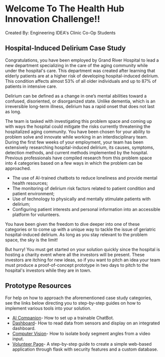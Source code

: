 # Welcome To The Health Hub Innovation Challenge!!
Created By: Engineering IDEA's Clinic Co-Op Students

## Hospital-Induced Delirium Case Study
Congratulations, you have been employed by Grand River Hospital to lead a new department specializing in the care of the aging community while under the hospital's care. This department was created after learning that elderly patients are at a higher risk of developing hospital-induced delirium. This condition affects almost 53% of all older individuals and up to 87% of patients in intensive care. 

Delirium can be defined as a change in one’s mental abilities toward a confused, disoriented, or disorganized state. Unlike dementia, which is an irreversible long-term illness, delirium has a rapid onset that does not last as long.

The team is tasked with investigating this problem space and coming up with ways the hospital could mitigate the risks currently threatening the hospitalized aging community. You have been chosen for your ability to problem solve and innovate while working in an interdisciplinary team. During the first few weeks of your employment, your team has been extensively researching hospital-induced delirium, its causes, symptoms, detection methods, and current methods implemented by the hospital. Previous professionals have compiled research from this problem space into 4 categories based on a few ways in which the problem can be approached.
* The use of AI-trained chatbots to reduce loneliness and provide mental health resources;
* The monitoring of delirium risk factors related to patient condition and patient environment;
* Use of technology to physically and mentally stimulate patients with delirium;
* Configuring patient interests and personal information into an accessible platform for volunteers.

You have been given the freedom to dive deeper into one of these categories or to come up with a unique way to tackle the issue of geriatric hospital-induced delirium. As long as you stay relevant to the problem space, the sky is the limit!

But hurry! You must get started on your solution quickly since the hospital is hosting a charity event where all the investors will be present. These investors are itching for new ideas, so if you want to pitch an idea your team must produce a proof-of-concept prototype in two days to pitch to the hospital's investors while they are in town.

## Prototype Resources
For help on how to approach the aforementioned case study categories, see the links below directing you to step-by-step guides on how to implement various tools into your solution.
* [AI Companion](https://git.uwaterloo.ca/EngineeringIdeasClinic/healthhub/-/tree/master/AI%20Companion?ref_type=heads)- How to set up a trainable ChatBot.
* [Dashboard](https://git.uwaterloo.ca/EngineeringIdeasClinic/healthhub/-/tree/master/Dashboard?ref_type=heads)- How to read data from sensors and display on an integrated dashboard.
* [Computer Vision](https://github.com/IdeasClinicUWaterloo/InnovationChallange_Guides/tree/main/Computer%20Vision)- How to isolate body segment angles from a video input.
* [Volunteer Page](https://git.uwaterloo.ca/EngineeringIdeasClinic/healthhub/-/tree/master/VolunteerPage?ref_type=heads)-  A step-by-step guide to create a simple web-based application through flask with security features and a custom database.
